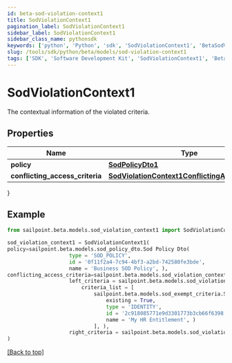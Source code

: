 ```yaml
---
id: beta-sod-violation-context1
title: SodViolationContext1
pagination_label: SodViolationContext1
sidebar_label: SodViolationContext1
sidebar_class_name: pythonsdk
keywords: ['python', 'Python', 'sdk', 'SodViolationContext1', 'BetaSodViolationContext1'] 
slug: /tools/sdk/python/beta/models/sod-violation-context1
tags: ['SDK', 'Software Development Kit', 'SodViolationContext1', 'BetaSodViolationContext1']
---
```


# SodViolationContext1

The contextual information of the violated criteria.

## Properties

Name | Type | Description | Notes
------------ | ------------- | ------------- | -------------
**policy** | [**SodPolicyDto1**](sod-policy-dto1) |  | [optional] 
**conflicting_access_criteria** | [**SodViolationContext1ConflictingAccessCriteria**](sod-violation-context1-conflicting-access-criteria) |  | [optional] 
}

## Example

```python
from sailpoint.beta.models.sod_violation_context1 import SodViolationContext1

sod_violation_context1 = SodViolationContext1(
policy=sailpoint.beta.models.sod_policy_dto.Sod Policy Dto(
                    type = 'SOD_POLICY', 
                    id = '0f11f2a4-7c94-4bf3-a2bd-742580fe3bde', 
                    name = 'Business SOD Policy', ),
conflicting_access_criteria=sailpoint.beta.models.sod_violation_context_1_conflicting_access_criteria.SodViolationContext_1_conflictingAccessCriteria(
                    left_criteria = sailpoint.beta.models.sod_violation_context_1_conflicting_access_criteria_left_criteria.SodViolationContext_1_conflictingAccessCriteria_leftCriteria(
                        criteria_list = [
                            sailpoint.beta.models.sod_exempt_criteria.Sod Exempt Criteria(
                                existing = True, 
                                type = 'IDENTITY', 
                                id = '2c918085771e9d3301773b3cb66f6398', 
                                name = 'My HR Entitlement', )
                            ], ), 
                    right_criteria = sailpoint.beta.models.sod_violation_context_1_conflicting_access_criteria_left_criteria.SodViolationContext_1_conflictingAccessCriteria_leftCriteria(), )
)

```
[[Back to top]](#) 

